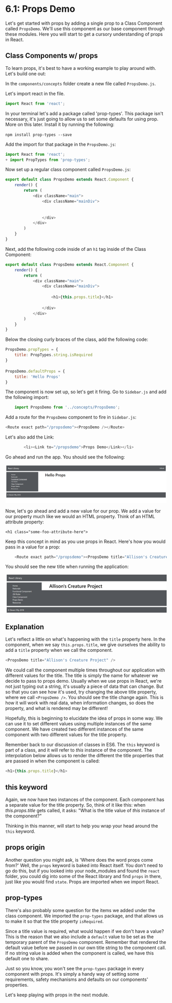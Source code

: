 # 6.1: Props Demo

Let's get started with props by adding a single prop to a Class Component called `PropsDemo`. We'll use this component as our base component through these modules. Here you will start to get a cursory understanding of props in React.

## Class Components w/ props

To learn props, it's best to have a working example to play around with. Let's build one out:

In the `components/concepts` folder create a new file called `PropsDemo.js`.

Let's import react in the file.

```javascript
import React from 'react';
```

In your terminal let's add a package called 'prop-types'. This package isn't necessary, it's just going to allow us to set some defaults for using prop. More on this later. Install it by running the following:

`npm install prop-types --save`

Add the import for that package in the `PropsDemo.js`:

```javascript
import React from 'react';
+ import PropTypes from 'prop-types';
```

Now set up a regular class component called `PropsDemo.js`:

```javascript
export default class PropsDemo extends React.Component {
    render() {
        return (
            <div className="main">
                <div className="mainDiv">


                </div>
            </div>
        )
    }
}
```

Next, add the following code inside of an `h1` tag inside of the Class Component:

```javascript
export default class PropsDemo extends React.Component {
    render() {
        return (
            <div className="main">
                <div className="mainDiv">

                    <h1>{this.props.title}</h1>

                </div>
            </div>
        )
    }
}
```

Below the closing curly braces of the class, add the following code:

```javascript
PropsDemo.propTypes = {
    title: PropTypes.string.isRequired
}

PropsDemo.defaultProps = {
    title: 'Hello Props'
}
```

The component is now set up, so let's get it firing. Go to `Sidebar.js` and add the following import:

```javascript
    import PropsDemo from '../concepts/PropsDemo';
```

Add a route for the `PropsDemo` component to fire in `Sidebar.js`:

```javascript
<Route exact path="/propsdemo"><PropsDemo /></Route>
```

Let's also add the Link:

```javascript
        <li><Link to="/propsdemo">Props Demo</Link></li>
```

Go ahead and run the app. You should see the following:

![Default-props](../.gitbook/assets/6.1_props_first.PNG)

Now, let's go ahead and add a new value for our prop. We add a value for our property much like we would an HTML property. Think of an HTML attribute property:

```markup
<h1 class="some-foo-attribute-here">
```

Keep this concept in mind as you use props in React. Here's how you would pass in a value for a prop:

```javascript
    <Route exact path="/propsdemo"><PropsDemo title="Allison's Creature Project" /></Route> 
```

You should see the new title when running the application:

![Custom Value](../.gitbook/assets/6.1_creature.PNG)

## Explanation

Let's reflect a little on what's happening with the `title` property here. In the component, when we say `this.props.title`, we give ourselves the ability to add a `title` property when we call the component.

```javascript
<PropsDemo title="Allison's Creature Project" />
```

We could call the component multiple times throughout our application with different values for the title. The title is simply the name for whatever we decide to pass to props demo. Usually when we use props in React, we're not just typing out a string, it's usually a piece of data that can change. But so that you can see how it's used, try changing the above title property, where we call `<PropsDemo />`. You should see the title change again. This is how it will work with real data, when information changes, so does the property, and what is rendered may be different! 

Hopefully, this is beginning to elucidate the idea of props in some way. We can use it to set different values using multiple instances of the same component. We have created two different instances of the same component with two different values for the title property.

Remember back to our discussion of classes in ES6. The `this` keyword is part of a class, and it will refer to _this_ instance of the component. The interpolation below allows us to render the different the title properties that are passed in when the component is called:

```javascript
<h1>{this.props.title}</h1>
```

## this keyword

Again, we now have two instances of the component. Each component has a separate value for the title property. So, think of it like this: when _this.props.title_ gets called, it asks: "What is the title value of _this_ instance of the component?"

Thinking in this manner, will start to help you wrap your head around the `this` keyword.

## props origin

Another question you might ask, is 'Where does the word props come from?' Well, the `props` keyword is baked into React itself. You don't need to go do this, but if you looked into your node\_modules and found the `react` folder, you could dig into some of the React library and find `props` in there, just like you would find `state`. Props are imported when we import React.

## prop-types

There's also probably some question for the items we added under the class component. We imported the `prop-types` package, and that allows us to make it so that the title property `isRequired`.

Since a title value is required, what would happen if we don't have a value? This is the reason that we also include a `default` value to be set as the temporary parent of the `PropsDemo` component. Remember that rendered the default value before we passed in our own title string to the component call. If no string value is added when the component is called, we have this default one to share.

Just so you know, you won't see the `prop-types` package in every component with props. It's simply a handy way of setting some requirements, safety mechanisms and defaults on our components' properties.

Let's keep playing with props in the next module.

